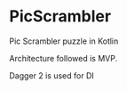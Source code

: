 # PicScrambler
Pic Scrambler puzzle in Kotlin

 Architecture followed is MVP.
 
 Dagger 2 is used for DI
